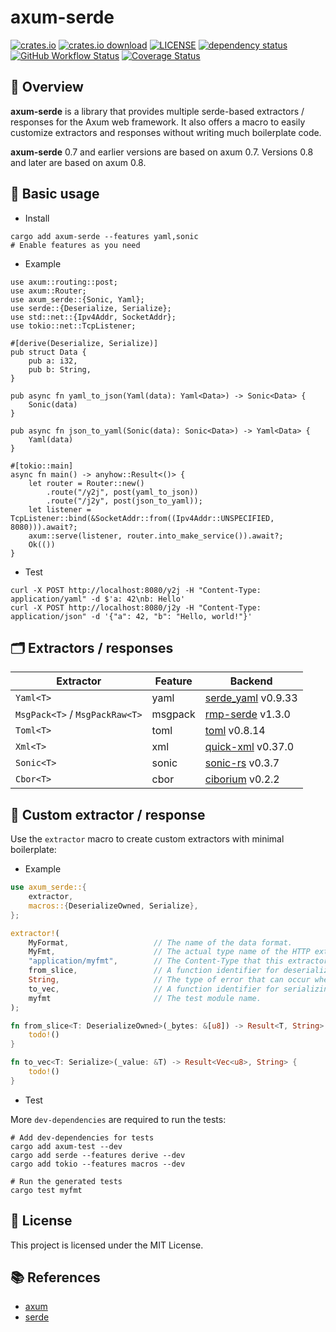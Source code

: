 # axum-serde

[![crates.io](https://img.shields.io/crates/v/axum-serde)](https://crates.io/crates/axum-serde)
[![crates.io download](https://img.shields.io/crates/d/axum-serde)](https://crates.io/crates/axum-serde)
[![LICENSE](https://img.shields.io/badge/license-MIT-blue)](https://github.com/gengteng/axum-serde/blob/main/LICENSE)
[![dependency status](https://deps.rs/repo/github/gengteng/axum-serde/status.svg)](https://deps.rs/repo/github/gengteng/axum-serde)
[![GitHub Workflow Status](https://img.shields.io/github/actions/workflow/status/gengteng/axum-serde/.github/workflows/main.yml?branch=main)](https://github.com/gengteng/axum-serde/actions/workflows/ci.yml)
[![Coverage Status](https://coveralls.io/repos/github/gengteng/axum-serde/badge.svg?branch=main)](https://coveralls.io/github/gengteng/axum-serde?branch=main)

## 📑 Overview

**axum-serde** is a library that provides multiple serde-based extractors / responses for the Axum web framework. It
also offers a macro to easily customize extractors and responses without writing much boilerplate code.

**axum-serde** 0.7 and earlier versions are based on axum 0.7. Versions 0.8 and later are based on axum 0.8.

## 🚀 Basic usage

* Install

```shell
cargo add axum-serde --features yaml,sonic
# Enable features as you need
```

* Example

```rust,ignore
use axum::routing::post;
use axum::Router;
use axum_serde::{Sonic, Yaml};
use serde::{Deserialize, Serialize};
use std::net::{Ipv4Addr, SocketAddr};
use tokio::net::TcpListener;

#[derive(Deserialize, Serialize)]
pub struct Data {
    pub a: i32,
    pub b: String,
}

pub async fn yaml_to_json(Yaml(data): Yaml<Data>) -> Sonic<Data> {
    Sonic(data)
}

pub async fn json_to_yaml(Sonic(data): Sonic<Data>) -> Yaml<Data> {
    Yaml(data)
}

#[tokio::main]
async fn main() -> anyhow::Result<()> {
    let router = Router::new()
        .route("/y2j", post(yaml_to_json))
        .route("/j2y", post(json_to_yaml));
    let listener = TcpListener::bind(&SocketAddr::from((Ipv4Addr::UNSPECIFIED, 8080))).await?;
    axum::serve(listener, router.into_make_service()).await?;
    Ok(())
}
```

* Test

```shell
curl -X POST http://localhost:8080/y2j -H "Content-Type: application/yaml" -d $'a: 42\nb: Hello'
curl -X POST http://localhost:8080/j2y -H "Content-Type: application/json" -d '{"a": 42, "b": "Hello, world!"}'
```

## 🗂️ Extractors / responses

| Extractor                      | Feature | Backend                                                   |
|--------------------------------|---------|-----------------------------------------------------------|
| `Yaml<T>`                      | yaml    | [serde_yaml](https://crates.io/crates/serde_yaml) v0.9.33 |
| `MsgPack<T>` / `MsgPackRaw<T>` | msgpack | [rmp-serde](https://crates.io/crates/rmp-serde) v1.3.0    |
| `Toml<T>`                      | toml    | [toml](https://crates.io/crates/toml) v0.8.14             |
| `Xml<T>`                       | xml     | [quick-xml](https://crates.io/crates/quick-xml) v0.37.0   |
| `Sonic<T>`                     | sonic   | [sonic-rs](https://crates.io/crates/sonic-rs) v0.3.7      |
| `Cbor<T>`                      | cbor    | [ciborium](https://crates.io/crates/ciborium) v0.2.2      |

## 🎁 Custom extractor / response

Use the `extractor` macro to create custom extractors with minimal boilerplate:

* Example

```rust
use axum_serde::{
    extractor,
    macros::{DeserializeOwned, Serialize},
};

extractor!(
    MyFormat,                   // The name of the data format.
    MyFmt,                      // The actual type name of the HTTP extractor/response.
    "application/myfmt",        // The Content-Type that this extractor supports.
    from_slice,                 // A function identifier for deserializing data from the HTTP request body.
    String,                     // The type of error that can occur when deserializing from the request body.
    to_vec,                     // A function identifier for serializing the HTTP response body to bytes.
    myfmt                       // The test module name.
);

fn from_slice<T: DeserializeOwned>(_bytes: &[u8]) -> Result<T, String> {
    todo!()
}

fn to_vec<T: Serialize>(_value: &T) -> Result<Vec<u8>, String> {
    todo!()
}
```

* Test

More `dev-dependencies` are required to run the tests:

```shell
# Add dev-dependencies for tests
cargo add axum-test --dev
cargo add serde --features derive --dev
cargo add tokio --features macros --dev

# Run the generated tests
cargo test myfmt
```

## 📜 License

This project is licensed under the MIT License.

## 📚 References

* [axum](https://crates.io/crates/axum)
* [serde](https://crates.io/crates/serde)